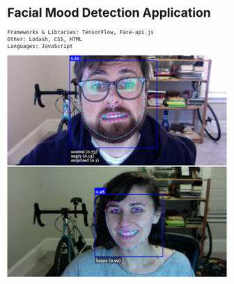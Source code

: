 # Facial Mood Detection Application

```
Frameworks & Libraries: TensorFlow, Face-api.js   
Other: Lodash, CSS, HTML
Languages: JavaScript
```

![Facial Mood Detection Application](imgs/screenshot03.png)
![Facial Mood Detection Application](imgs/screenshot04.png)